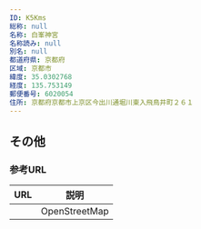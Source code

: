 ```yaml
---
ID: K5Kms
総称: null
名称: 白峯神宮
名称読み: null
別名: null
都道府県: 京都府
区域: 京都市
緯度: 35.0302768
経度: 135.753149
郵便番号: 6020054
住所: 京都府京都市上京区今出川通堀川東入飛鳥井町２６１
---
```


## その他

### 参考URL

| URL | 説明          |
| --- | ------------- |
|     | OpenStreetMap |
